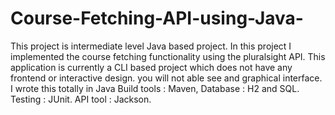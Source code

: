 # Course-Fetching-API-using-Java-
This project is intermediate level Java based project. In this project I implemented the course fetching functionality using the pluralsight API.
This application is currently a CLI based project which does not have any frontend or interactive design. you will not able see and graphical interface.
I wrote this totally in Java
Build tools : Maven,
Database : H2 and SQL.
Testing  : JUnit.
API tool : Jackson.

